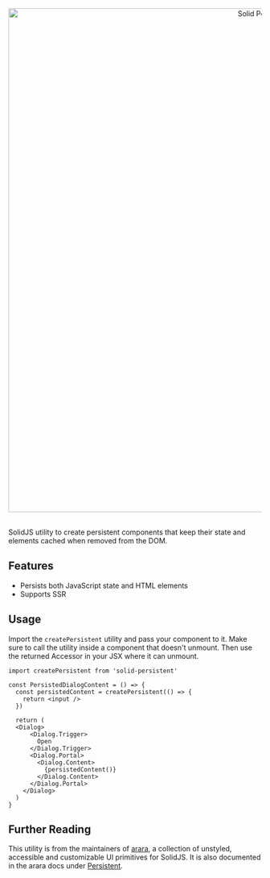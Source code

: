 <div align="center">
  <a href="https://arara.dev/docs/utilities/persistent">
    <img src="https://arara.dev/readme/solid-persistent.png" width=1000 alt="Solid Persistent" />
  </a>
</div>
<br />

SolidJS utility to create persistent components that keep their state and elements cached when removed from the DOM.

## Features

- Persists both JavaScript state and HTML elements
- Supports SSR

## Usage

Import the `createPersistent` utility and pass your component to it. Make sure to call the utility inside a component that doesn't unmount. Then use the returned Accessor in your JSX where it can unmount.

```tsx
import createPersistent from 'solid-persistent'
```

```tsx
const PersistedDialogContent = () => {
  const persistedContent = createPersistent(() => {
    return <input />
  })

  return (
  <Dialog>
      <Dialog.Trigger>
        Open
      </Dialog.Trigger>
      <Dialog.Portal>
        <Dialog.Content>
          {persistedContent()}
        </Dialog.Content>
      </Dialog.Portal>
    </Dialog>
  )
}
```

## Further Reading
This utility is from the maintainers of [arara](https://arara.dev), a collection of unstyled, accessible and customizable UI primitives for SolidJS. It is also documented in the arara docs under [Persistent](https://arara.dev/docs/utilities/persistent).
